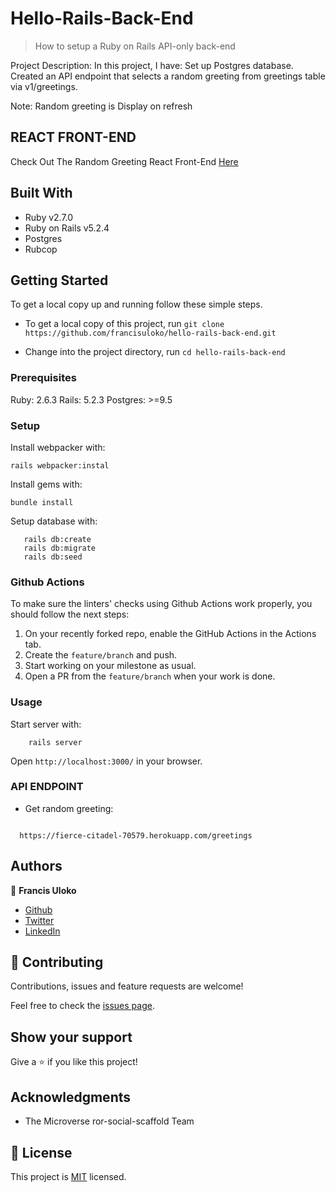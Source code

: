 # Hello-Rails-Back-End

> How to setup a Ruby on Rails API-only back-end

Project Description:
In this project, I have:
Set up Postgres database.
Created an API endpoint that selects a random greeting from greetings table via v1/greetings.

Note: Random greeting is Display on refresh

## REACT FRONT-END
Check Out The Random Greeting React Front-End [Here](https://deploy-preview-1--elated-poitras-b362bb.netlify.app/)

## Built With

- Ruby v2.7.0
- Ruby on Rails v5.2.4
- Postgres
- Rubcop


## Getting Started

To get a local copy up and running follow these simple steps.

- To get a local copy of this project, run
`git clone https://github.com/francisuloko/hello-rails-back-end.git`

- Change into the project directory, run
`cd hello-rails-back-end`

### Prerequisites

Ruby: 2.6.3
Rails: 5.2.3
Postgres: >=9.5

### Setup
Install webpacker with:

```
rails webpacker:instal
```

Install gems with:

```
bundle install
```

Setup database with:

```
   rails db:create
   rails db:migrate
   rails db:seed
```

### Github Actions

To make sure the linters' checks using Github Actions work properly, you should follow the next steps:

1. On your recently forked repo, enable the GitHub Actions in the Actions tab.
2. Create the `feature/branch` and push.
3. Start working on your milestone as usual.
4. Open a PR from the `feature/branch` when your work is done.


### Usage

Start server with:

```
    rails server
```

Open `http://localhost:3000/` in your browser.

### API ENDPOINT

- Get random greeting:
```

  https://fierce-citadel-70579.herokuapp.com/greetings

```

## Authors

👤 **Francis Uloko**

- [Github](https://github.com/francisuloko)
- [Twitter](https://twitter.com/francisuloko)
- [LinkedIn](https://linkedin.com/in/francisuloko)

## 🤝 Contributing

Contributions, issues and feature requests are welcome!

Feel free to check the [issues page](https://github.com/francisuloko/hello-rails-react/issues).

## Show your support

Give a ⭐️ if you like this project!

## Acknowledgments

- The Microverse ror-social-scaffold Team

## 📝 License

This project is [MIT](https://mit-license.org) licensed.
